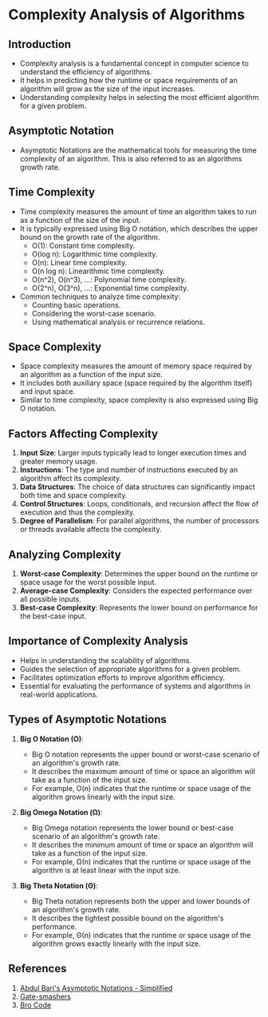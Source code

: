 # Complexity Analysis of Algorithms

## Introduction

- Complexity analysis is a fundamental concept in computer science to understand the efficiency of algorithms.
- It helps in predicting how the runtime or space requirements of an algorithm will grow as the size of the input increases.
- Understanding complexity helps in selecting the most efficient algorithm for a given problem.

## Asymptotic Notation

- Asymptotic Notations are the mathematical tools for measuring the time complexity of an algorithm. This is also referred to as an algorithms growth rate.

## Time Complexity

- Time complexity measures the amount of time an algorithm takes to run as a function of the size of the input.
- It is typically expressed using Big O notation, which describes the upper bound on the growth rate of the algorithm.
  - O(1): Constant time complexity.
  - O(log n): Logarithmic time complexity.
  - O(n): Linear time complexity.
  - O(n log n): Linearithmic time complexity.
  - O(n^2), O(n^3), ...: Polynomial time complexity.
  - O(2^n), O(3^n), ...: Exponential time complexity.
- Common techniques to analyze time complexity:
  - Counting basic operations.
  - Considering the worst-case scenario.
  - Using mathematical analysis or recurrence relations.

## Space Complexity

- Space complexity measures the amount of memory space required by an algorithm as a function of the input size.
- It includes both auxiliary space (space required by the algorithm itself) and input space.
- Similar to time complexity, space complexity is also expressed using Big O notation.

## Factors Affecting Complexity

1. **Input Size**: Larger inputs typically lead to longer execution times and greater memory usage.
2. **Instructions**: The type and number of instructions executed by an algorithm affect its complexity.
3. **Data Structures**: The choice of data structures can significantly impact both time and space complexity.
4. **Control Structures**: Loops, conditionals, and recursion affect the flow of execution and thus the complexity.
5. **Degree of Parallelism**: For parallel algorithms, the number of processors or threads available affects the complexity.

## Analyzing Complexity

1. **Worst-case Complexity**: Determines the upper bound on the runtime or space usage for the worst possible input.
2. **Average-case Complexity**: Considers the expected performance over all possible inputs.
3. **Best-case Complexity**: Represents the lower bound on performance for the best-case input.

## Importance of Complexity Analysis

- Helps in understanding the scalability of algorithms.
- Guides the selection of appropriate algorithms for a given problem.
- Facilitates optimization efforts to improve algorithm efficiency.
- Essential for evaluating the performance of systems and algorithms in real-world applications.

## Types of Asymptotic Notations

1. **Big O Notation (O)**:

   - Big O notation represents the upper bound or worst-case scenario of an algorithm's growth rate.
   - It describes the maximum amount of time or space an algorithm will take as a function of the input size.
   - For example, O(n) indicates that the runtime or space usage of the algorithm grows linearly with the input size.

2. **Big Omega Notation (Ω)**:

   - Big Omega notation represents the lower bound or best-case scenario of an algorithm's growth rate.
   - It describes the minimum amount of time or space an algorithm will take as a function of the input size.
   - For example, Ω(n) indicates that the runtime or space usage of the algorithm is at least linear with the input size.

3. **Big Theta Notation (Θ)**:

   - Big Theta notation represents both the upper and lower bounds of an algorithm's growth rate.
   - It describes the tightest possible bound on the algorithm's performance.
   - For example, Θ(n) indicates that the runtime or space usage of the algorithm grows exactly linearly with the input size.



## References

1.  [Abdul Bari's Asymptotic Notations - Simplified](https://www.youtube.com/watch?v=ddsP7NecEBk&t=557s)
2. [Gate-smashers](https://www.youtube.com/watch?v=7dz8Iaf_weM)
3. [Bro Code](https://www.youtube.com/watch?v=XMUe3zFhM5c)